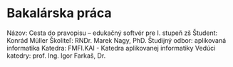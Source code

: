 # Bakalárska práca
Názov: Cesta do pravopisu – edukačný softvér pre I. stupeň zš
Študent: Konrád Müller
Školiteľ: RNDr. Marek Nagy, PhD.
Študijný odbor: aplikovaná informatika
Katedra: FMFI.KAI - Katedra aplikovanej informatiky
Vedúci katedry: prof. Ing. Igor Farkaš, Dr.
